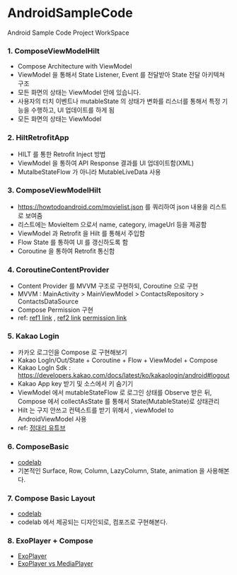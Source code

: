 # AndroidSampleCode
Android Sample Code Project WorkSpace

### 1. ComposeViewModelHilt
- Compose Architecture with ViewModel
- ViewModel 을 통해서 State Listener, Event 를 전달받아 State 전달 아키텍쳐 구조
- 모든 화면의 상태는 ViewModel 안에 있습니다. 
- 사용자의 터치 이벤트나 mutableState 의 상태가 변화를 리스너를 통해서 특정 기능을 수행하고, UI 업데이트를 하게 됨
- 모든 화면의 상태는 ViewModel

### 2. HiltRetrofitApp
- HILT 를 통한 Retrofit Inject 방법
- ViewModel 을 통하여 API Response 결과를 UI 업데이트함(XML)
- MutalbeStateFlow 가 아니라 MutableLiveData 사용

### 3. ComposeViewModelHilt
- https://howtodoandroid.com/movielist.json 를 쿼리하여 json 내용을 리스트로 보여줌
- 리스트에는 MovieItem 으로서 name, category, imageUrl 등을 제공함
- ViewModel 과 Retrofit 을 Hilt 를 통해서 주입함
- Flow State 를 통하여 UI 를 갱신하도록 함
- Coroutine 을 통하여 Retrofit 통신함


### 4. CoroutineContentProvider
- Content Provider 를 MVVM 구조로 구현하되, Coroutine 으로 구현
- MVVM : MainActivity > MainViewModel > ContactsRepository > ContactsDataSource
- Compose Permission 구현
- ref: [ref1 link](https://jossypaul.medium.com/loading-data-from-contentprovider-using-coroutines-and-livedata-34aa5e79b8ba) , 
       [ref2 link](https://velog.io/@cchloe2311/%EC%95%88%EB%93%9C%EB%A1%9C%EC%9D%B4%EB%93%9C-ContentProvider)
       [permission link](https://google.github.io/accompanist/permissions/)

### 5. Kakao Login
- 카카오 로그인을 Compose 로 구현해보기
- Kakao LogIn/Out/State + Coroutine + Flow + ViewModel + Compose
- Kakao LogIn Sdk : https://developers.kakao.com/docs/latest/ko/kakaologin/android#logout
- Kakao App key 받기 및 소스에서 키 숨기기
- ViewModel 에서 mutableStateFlow 로 로그인 상태를 Observe 받은 뒤, Compose 에서 collectAsState 를 통해서 State(MutableState)로 상태관리
- Hilt 는 구지 안쓰고 컨텍스트를 받기 위해서 , viewModel to AndroidViewModel 사용
- ref: [정대리 유튜브](https://www.youtube.com/watch?v=LV0pcMuBUKI&list=PLgOlaPUIbynpFHXeEORmvIOoiNVgSsWeq&index=29)


### 6. ComposeBasic
- [codelab](https://developer.android.com/courses/pathways/compose#article-https://developer.android.com/jetpack/compose/tutorial)
- 기본적인 Surface, Row, Column, LazyColumn, State, animation 을 사용해본다.

### 7. Compose Basic Layout
- [codelab](https://developer.android.com/courses/pathways/compose#article-https://developer.android.com/jetpack/compose/tutorial)
- codelab 에서 제공되는 디자인되로, 컴포즈로 구현해본다.

### 8. ExoPlayer + Compose
- [ExoPlayer](https://github.com/google/ExoPlayer)
- [ExoPlayer vs MediaPlayer](https://medium.com/@wodbs135/android-exoplayer-part1-1749317ef1f1)
